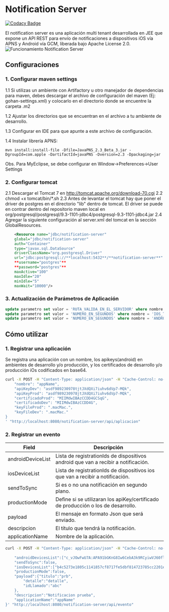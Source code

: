 # Notification Server

[![Codacy Badge](https://api.codacy.com/project/badge/Grade/c4046d5921cc4edf878392e7e4802b65)](https://app.codacy.com/app/alefq/notification-server?utm_source=github.com&utm_medium=referral&utm_content=jokoframework/notification-server&utm_campaign=badger)

El notification server es una aplicación multi tenant desarrollada en JEE que expone un API REST para envío de notificaciones a dispositivos iOS vía APNS y Android vía GCM, liberada bajo Apache License 2.0.
![Funcionamiento Notification Server](https://github.com/jokoframework/notification-server/blob/master/doc/readme-notification-server.png?raw=true "Funcionamiento")
## Configuraciones
### 1. Configurar maven settings 
1.1 Si utilizas un ambiente con Artifactory u otro manejador de dependencias para maven, debes descargar el archivo de configuración del maven (Ej: gohan-settings.xml) y colocarlo en el directorio donde se encuentre la carpeta .m2

1.2 Ajustar los directorios que se encuentran en el archivo a tu ambiente de desarrollo. 

1.3 Configurar en IDE para que apunte a este archivo de configuración.

1.4 Instalar librería APNS:
```
mvn install:install-file -Dfile=JavaPNS_2.3_Beta_3.jar -DgroupId=com.apple -DartifactId=javaPNS -Dversion=2.3 -Dpackaging=jar
```
Obs. Para MyEclipse, se debe configurar en Window->Preferences->User Settings

### 2. Configurar tomcat 
2.1 Descargar el Tomcat 7 en http://tomcat.apache.org/download-70.cgi
2.2 chmod +x tomcat/bin/*.sh
2.3 Antes de levantar el tomcat hay que poner el driver de postgres en el directorio "lib" dentro de tomcat. 
El driver se puede en contrar dentro del repositorio maven local en org/postgresql/postgresql/9.3-1101-jdbc4/postgresql-9.3-1101-jdbc4.jar
2.4 Agregar la siguiente configuración al server.xml del tomcat en la sección GlobalResources.
```xml
	<Resource name="jdbc/notification-server" 
	global="jdbc/notification-server" 
	auth="Container" 
	type="javax.sql.DataSource" 
	driverClassName="org.postgresql.Driver" 
	url="jdbc:postgresql://**localhost:5432**/**notification-server**" 
	**username="postgres"**
	**password="postgres"**
	maxActive="100"
	maxIdle="20"
	minIdle="5"
	maxWait="10000"/>
```
### 3. Actualización de Parámetros de Aplicación
```sql
update parametro set valor = 'RUTA_VALIDA_EN_EL_SERVIDOR' where nombre = 'PATH_CERTIFICADO';
update parametro set valor = 'NUMERO_EN_SEGUNDOS' where nombre = 'IOS_TIMER';
update parametro set valor = 'NUMERO_EN_SEGUNDOS' where nombre = 'ANDROID_TIMER';
```
## Cómo utilizar
### 1. Registrar una aplicación
Se registra una aplicación con un nombre, los apikeys(android) en ambientes de desarrollo y/o producción, y los certificados de desarrollo y/o producción  iOs codificados en base64.
```bash
curl -X POST -H "Content-Type: application/json" -H "Cache-Control: no-cache" -H "Postman-Token: 1caa3f73-12a5-2b8a-bc1d-91d68ebee9c7" -d '{
    "nombre": "appName",
    "apiKeyDev": "asdf989230978tjtJXdQXi7iuhv6dVp7-MQk",
    "apiKeyProd": "asdf989230978jtJXdQXi7iuhv6dVp7-MQk",
    "certificadoProd": "MIIMdwIBAzCCDD4GCSqG",
    "certificadoDev": "MIIMdwIBAzCCDD4G",
    "keyFileProd": ".macMac.",
    "keyFileDev": ".macMac."
}
' "http://localhost:8080/notification-server/api/aplicacion"
```

### 2. Registrar un evento
| Field             | Descripción  |
|-------------------|------------------------------------------------------------|
| androidDeviceList | Lista de registrationIds de dispositivos android que van a recibir a notificación. |
| iosDeviceList     | Lista de registrationIds de dispositivos ios que van a recibir a notificación.     |
| sendToSync        | Si es o no una notificación en segundo plano.                                      |
| productionMode    | Define si se utilizaran los apiKey/certificado de producción o los de desarrollo.  |
| payload           | El mensaje en formato Json que será enviado.                                       |
| descripcion       | El título que tendrá la notificación.                                              |
| applicationName   | Nombre de la aplicación.                                                           |
```bash
curl -X POST -H "Content-Type: application/json" -H "Cache-Control: no-cache" -H "Postman-Token: 500281fb-1815-d7ec-d6d1-12f74d639c2b" -d '{
    
    "androidDevicesList":["c_vJOwFwU7A:APA91bGKnG8Iw6CebA3k9RCyiwVJ60flFFI3nvHj3yA4_av2nEGX_03tJIg7xI1oJ3zi2yh99_Z8hUkeMx5mIjZTui2GqyFiMWzU35PonZqviLHasFn6-rYQq8pE6206LtAyJ_WkoYxF", "dAWcIi0q9kY:APA91bFMilYJFAEJ2_6as36mLTZE656jMNSORQN_yfh1dP6AO5wSn1-wWXC1i5DQ0p9kHRINc4go1zLq2U-SB4qf5kyAktaxgtijWutNcbibwfUm1wF286_42fZFCl7xyoxcduMzbFsV"],
    "sendToSync":false,
    "iosDevicesList":["b4c5273e1805c1141857cf8717fe5dbf814723785cc2201ed856f60f19c43158"],
    "productionMode":false,
    "payload":{"titulo":"prb",
        "detalle":"detalle",
        "idLlamado":"abc"
    },
    "descripcion":"Notificacion prueba",
    "applicationName":"appName"
}' "http://localhost:8080/notification-server/api/evento"
```
